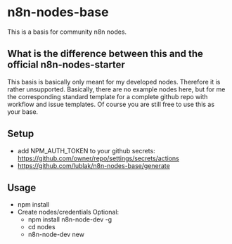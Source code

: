 # n8n-nodes-base

This is a basis for community n8n nodes.

## What is the difference between this and the official n8n-nodes-starter

This basis is basically only meant for my developed nodes.
Therefore it is rather unsupported.
Basically, there are no example nodes here, but for me the corresponding standard template for a complete github repo with workflow and issue templates.
Of course you are still free to use this as your base.

## Setup

- add NPM_AUTH_TOKEN to your github secrets: https://github.com/owner/repo/settings/secrets/actions
- https://github.com/lublak/n8n-nodes-base/generate

## Usage
- npm install
-	Create nodes/credentials
	Optional:
	-	npm install n8n-node-dev -g
	- cd nodes
	- n8n-node-dev new